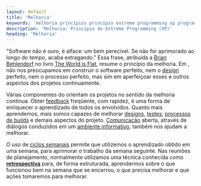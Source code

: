 ```yaml
---
layout: default
title: 'Melhoria'
keywords: 'melhoria princípios princípio extreme programming xp programação extrema'
description: 'Melhoria: Princípio do Extreme Programming (XP)'
heading: 'Melhoria'
---
```


"Software não é ouro, é alface: um bem perecível. Se não for aprimorado ao longo do tempo, acaba estragando." Essa frase, atribuída a [Brian Behlendorf][bb] no livro [The World is Flat][wf], resume o princípio da melhoria. Em , não nos preocupamos em construir o software perfeito, nem o [design][di] perfeito, nem o processo perfeito, mas sim em aperfeiçoar esses e outros aspectos dos projetos continuamente. 

Várias componentes do  orientam os projetos no sentido da melhoria contínua. Obter [feedback][f] freqüente, com rapidez, é uma forma de enriquecer o aprendizado de todos os envolvidos. Quanto mais aprendemos, mais somos capazes de melhorar [designs][di], [testes][tdd], [processos de builds][bd] e demais aspectos do projeto. [Comunicação][c] aberta, através de diálogos conduzidos em um [ambiente informativo][ai], também nos ajudam a melhorar. 

O uso de [ciclos semanais][cs] permite que utilizemos o aprendizado obtido em uma semana, para aprimorar o trabalho da semana seguinte. Nas reuniões de planejamento, normalmente utilizamos uma técnica conhecida como **[retrospectiva][r]** para, de forma estruturada, aprendermos sobre o que funcionou bem na semana que se encerrou, o que precisa melhorar e que ações tomaremos para melhorar.

[bb]:	http://en.wikipedia.org/wiki/Brian_Behlendorf
[wf]:	http://en.wikipedia.org/wiki/The_world_is_flat
[f]:	/xp/valores/feedback
[di]:	/xp/praticas/design_incremental
[tdd]:	/xp/praticas/tdd
[bd]:	/xp/praticas/build_dez
[c]:	/xp/valores/comunicacao
[ai]:	/xp/praticas/ambiente_informativo
[cs]:	/xp/praticas/ciclo_semanal
[r]:	/xp/principios/reflexao